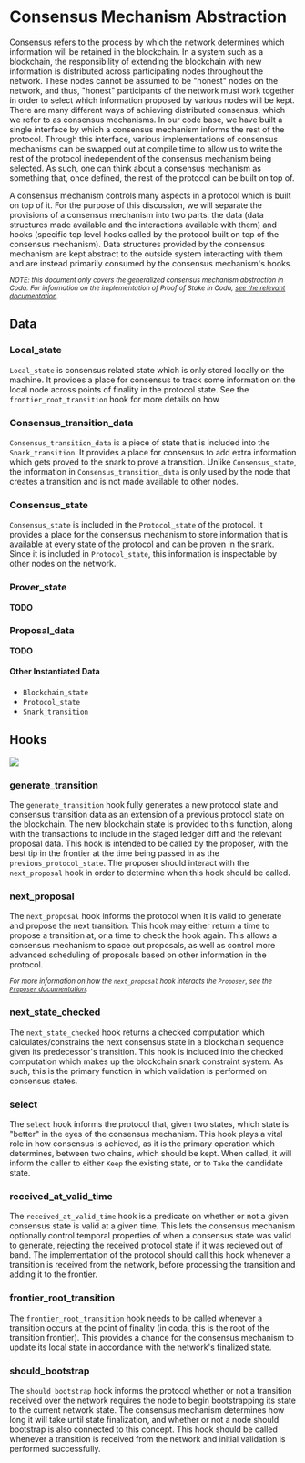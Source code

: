Consensus Mechanism Abstraction
===============================

Consensus refers to the process by which the network determines which information will be retained in the blockchain. In a system such as a blockchain, the responsibility of extending the blockchain with new information is distributed across participating nodes throughout the network. These nodes cannot be assumed to be "honest" nodes on the network, and thus, "honest" participants of the network must work together in order to select which information proposed by various nodes will be kept. There are many different ways of achieving distributed consensus, which we refer to as consensus mechanisms. In our code base, we have built a single interface by which a consensus mechanism informs the rest of the protocol. Through this interface, various implementations of consensus mechanisms can be swapped out at compile time to allow us to write the rest of the protocol inedependent of the consensus mechanism being selected. As such, one can think about a consensus mechanism as something that, once defined, the rest of the protocol can be built on top of.

A consensus mechanism controls many aspects in a protocol which is built on top of it. For the purpose of this discussion, we will separate the provisions of a consensus mechanism into two parts: the data (data structures made available and the interactions available with them) and hooks (specific top level hooks called by the protocol built on top of the consensus mechanism). Data structures provided by the consensus mechanism are kept abstract to the outside system interacting with them and are instead primarily consumed by the consensus mechanism's hooks.

<sup>_NOTE: this document only covers the generalized consensus mechanism abstraction in Coda. For information on the implementation of Proof of Stake in Coda, [see the relevant documentation](proof\_of\_stake.md)._</sup>

## Data

### Local\_state

`Local_state` is consensus related state which is only stored locally on the machine. It provides a place for consensus to track some information on the local node across points of finality in the protocol state. See the `frontier_root_transition` hook for more details on how

### Consensus\_transition\_data

`Consensus_transition_data` is a piece of state that is included into the `Snark_transition`. It provides a place for consensus to add extra information which gets proved to the snark to prove a transition. Unlike `Consensus_state`, the information in `Consensus_transition_data` is only used by the node that creates a transition and is not made available to other nodes.

### Consensus\_state

`Consensus_state` is included in the `Protocol_state` of the protocol. It provides a place for the consensus mechanism to store information that is available at every state of the protocol and can be proven in the snark. Since it is included in `Protocol_state`, this information is inspectable by other nodes on the network.

### Prover\_state

**TODO**

### Proposal\_data

**TODO**

#### Other Instantiated Data

- `Blockchain_state`
- `Protocol_state`
- `Snark_transition`

## Hooks
[hooks]: #hooks

![](res/consensus_hooks.dot.png)

### generate\_transition

The `generate_transition` hook fully generates a new protocol state and consensus transition data as an extension of a previous protocol state on the blockchain. The new blockchain state is provided to this function, along with the transactions to include in the staged ledger diff and the relevant proposal data. This hook is intended to be called by the proposer, with the best tip in the frontier at the time being passed in as the `previous_protocol_state`. The proposer should interact with the `next_proposal` hook in order to determine when this hook should be called.

### next\_proposal

The `next_proposal` hook informs the protocol when it is valid to generate and propose the next transition. This hook may either return a time to propose a transition at, or a time to check the hook again. This allows a consensus mechanism to space out proposals, as well as control more advanced scheduling of proposals based on other information in the protocol.

<sup>_For more information on how the `next_proposal` hook interacts the `Proposer`, see the [`Proposer` documentation](proposer.md#proposal-scheduling)._</sup>

### next\_state\_checked

The `next_state_checked` hook returns a checked computation which calculates/constrains the next consensus state in a blockchain sequence given its predecessor's transition. This hook is included into the checked computation which makes up the blockchain snark constraint system. As such, this is the primary function in which validation is performed on consensus states.

### select

The `select` hook informs the protocol that, given two states, which state is "better" in the eyes of the consensus mechanism. This hook plays a vital role in how consensus is achieved, as it is the primary operation which determines, between two chains, which should be kept. When called, it will inform the caller to either `Keep` the existing state, or to `Take` the candidate state.

### received\_at\_valid\_time

The `received_at_valid_time` hook is a predicate on whether or not a given consensus state is valid at a given time. This lets the consensus mechanism optionally control temporal properties of when a consensus state was valid to generate, rejecting the received protocol state if it was recieved out of band. The implementation of the protocol should call this hook whenever a transition is received from the network, before processing the transition and adding it to the frontier.

### frontier\_root\_transition

The `frontier_root_transition` hook needs to be called whenever a transition occurs at the point of finality (in coda, this is the root of the transition frontier). This provides a chance for the consensus mechanism to update its local state in accordance with the network's finalized state.

### should\_bootstrap

The `should_bootstrap` hook informs the protocol whether or not a transition received over the network requires the node to begin bootstrapping its state to the current network state. The consensus mechanism determines how long it will take until state finalization, and whether or not a node should bootstrap is also connected to this concept. This hook should be called whenever a transition is received from the network and initial validation is performed successfully.
